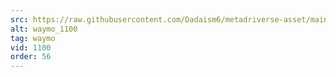 ```yaml
---
src: https://raw.githubusercontent.com/Dadaism6/metadriverse-asset/main/script-waymo-output-newcompressed/waymo_1100.mp4
alt: waymo_1100
tag: waymo
vid: 1100
order: 56
---
```

